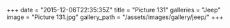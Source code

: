+++
date = "2015-12-06T22:35:35Z"
title = "Picture 131"
galleries = "Jeep"
image = "Picture 131.jpg"
gallery_path = "/assets/images/gallery/jeep/"
+++
